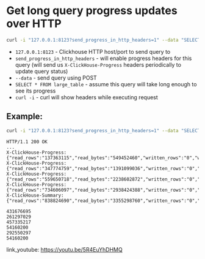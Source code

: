 # Get long query progress updates over HTTP

```bash
curl -i "127.0.0.1:8123?send_progress_in_http_headers=1" --data "SELECT * FROM large_table WHERE something = 1"
```

- `127.0.0.1:8123` - Clickhouse HTTP host/port to send query to
- `send_progress_in_http_headers` - will enable progress headers for this query (will send us `X-ClickHouse-Progress` headers periodically to update query status)
- `--data` - send query using POST
- `SELECT * FROM large_table` - assume this query will take long enough to see its progress
- `curl -i` - curl will show headers while executing request

## Example: 
```bash
curl -i "127.0.0.1:8123?send_progress_in_http_headers=1" --data "SELECT * FROM large_table WHERE something = 1"
```
```
HTTP/1.1 200 OK
...
X-ClickHouse-Progress: {"read_rows":"137363115","read_bytes":"549452460","written_rows":"0","written_bytes":"0","total_rows_to_read":"1222011084"}
X-ClickHouse-Progress: {"read_rows":"347774759","read_bytes":"1391099036","written_rows":"0","written_bytes":"0","total_rows_to_read":"1222011084"}
X-ClickHouse-Progress: {"read_rows":"559650718","read_bytes":"2238602872","written_rows":"0","written_bytes":"0","total_rows_to_read":"1222011084"}
X-ClickHouse-Progress: {"read_rows":"734606097","read_bytes":"2938424388","written_rows":"0","written_bytes":"0","total_rows_to_read":"1222011084"}
X-ClickHouse-Summary: {"read_rows":"838824690","read_bytes":"3355298760","written_rows":"0","written_bytes":"0","total_rows_to_read":"1222011084"}

431676695
261297029
457335217
54160200
292550297
54160200
```

link_youtube: https://youtu.be/5R4EuYhDHMQ
